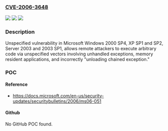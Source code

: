 ### [CVE-2006-3648](https://cve.mitre.org/cgi-bin/cvename.cgi?name=CVE-2006-3648)
![](https://img.shields.io/static/v1?label=Product&message=n%2Fa&color=blue)
![](https://img.shields.io/static/v1?label=Version&message=n%2Fa&color=blue)
![](https://img.shields.io/static/v1?label=Vulnerability&message=n%2Fa&color=brighgreen)

### Description

Unspecified vulnerability in Microsoft Windows 2000 SP4, XP SP1 and SP2, Server 2003 and 2003 SP1, allows remote attackers to execute arbitrary code via unspecified vectors involving unhandled exceptions, memory resident applications, and incorrectly "unloading chained exception."

### POC

#### Reference
- https://docs.microsoft.com/en-us/security-updates/securitybulletins/2006/ms06-051

#### Github
No GitHub POC found.

